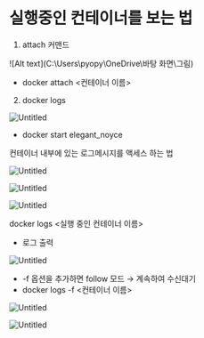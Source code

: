 # 실행중인 컨테이너를 보는 법

1. attach 커맨드

![Alt text](C:\Users\pyopy\OneDrive\바탕 화면\그림)

- docker attach <컨테이너 이름>

2. docker logs

![Untitled](https://s3-us-west-2.amazonaws.com/secure.notion-static.com/2e6f77a5-12e7-4bfe-8477-cdce97341270/Untitled.png)

- docker start elegant_noyce

컨테이너 내부에 있는 로그메시지를 액세스 하는 법

![Untitled](https://s3-us-west-2.amazonaws.com/secure.notion-static.com/f225db04-7e34-470f-bc68-f944c22b6b1a/Untitled.png)

![Untitled](https://s3-us-west-2.amazonaws.com/secure.notion-static.com/0be96972-3094-4681-afd1-a24889f8d42b/Untitled.png)

![Untitled](https://s3-us-west-2.amazonaws.com/secure.notion-static.com/f295bb53-0fed-490a-a3fa-a4a5321796cb/Untitled.png)

docker logs <실행 중인 컨테이너 이름>

- 로그 출력

![Untitled](https://s3-us-west-2.amazonaws.com/secure.notion-static.com/6866c83e-4bdd-4ed2-9bc0-751acc0f72aa/Untitled.png)

- -f 옵션을 추가하면 follow 모드 → 계속하여 수신대기
- docker logs -f <컨테이너 이름>

![Untitled](https://s3-us-west-2.amazonaws.com/secure.notion-static.com/89d31fe1-ca50-4d55-aae3-6d9981cb0739/Untitled.png)

![Untitled](https://s3-us-west-2.amazonaws.com/secure.notion-static.com/7d956b09-0a7c-40a5-8d30-225e7f10ce92/Untitled.png)
